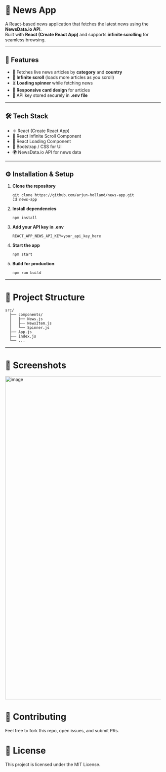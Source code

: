 # 📰 News App

A React-based news application that fetches the latest news using the **NewsData.io API**.  
Built with **React (Create React App)** and supports **infinite scrolling** for seamless browsing.

---

## 🚀 Features
- 📡 Fetches live news articles by **category** and **country**
- 🔄 **Infinite scroll** (loads more articles as you scroll)
- ⏳ **Loading spinner** while fetching news
- 📱 **Responsive card design** for articles
- 🔐 API key stored securely in **.env file**

---

## 🛠️ Tech Stack
- ⚛️ React (Create React App)
- 📜 React Infinite Scroll Component
- 📜 React Loading Component
- 🎨 Bootstrap / CSS for UI
- 🌍 NewsData.io API for news data

---

## ⚙️ Installation & Setup

1. **Clone the repository**
   ```
   git clone https://github.com/arjun-holland/news-app.git
   cd news-app
   ```
2. **Install dependencies**
    ```
    npm install
    ```
3. **Add your API key in .env**
   ```
   REACT_APP_NEWS_API_KEY=your_api_key_here
   ```
4. **Start the app**
    ```
    npm start
    ```
5. **Build for production**
    ```
    npm run build
    ```

---

# 📂 Project Structure

```
src/
  ├── components/
  │   ├── News.js
  │   ├── NewsItem.js
  │   └── Spinner.js
  ├── App.js
  ├── index.js
  └── ...

```

---

# 📸 Screenshots 
<img width="1867" height="1041" alt="image" src="https://github.com/user-attachments/assets/78766023-7b85-498e-a740-13f4114f3fa1" />

# 🙌 Contributing
Feel free to fork this repo, open issues, and submit PRs.

# 📜 License
This project is licensed under the MIT License.

